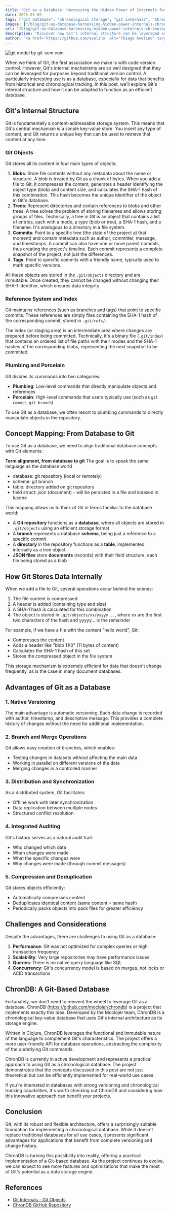 ```yaml
---
title: "Git as a Database: Harnessing the Hidden Power of Internals for Chronological Data Storage"
date: 2025-03-09
tags: ["git database", "chronological storage", "git internals", "ChronDB", "data versioning"]
images: ["/blog/git-as-database-harnessing-hidden-power-internals-chronological-data-storage.png"]
url: "/blog/git-as-database-harnessing-hidden-power-internals-chronological-data-storage"
description: "Discover how Git's internal structure can be leveraged as a powerful chronological database. This article explores in detail Git's storage mechanisms, such as blobs, trees, and commits, and introduces ChronDB - a practical implementation in Clojure that transforms Git into a key-value database with native versioning, ideal for applications requiring complete historical data tracking."
author: "<a href='https://github.com/avelino' alt='Thiago Avelino' target='_blank'>Avelino</a>"
---
```


![git model by git-scm.com](/blog/git-as-database-harnessing-hidden-power-internals-chronological-data-storage.png)

When we think of Git, the first association we make is with code version control. However, Git's internal mechanisms are so well designed that they can be leveraged for purposes beyond traditional version control. A particularly interesting use is as a database, especially for data that benefits from historical and chronological tracking. In this post, we'll explore Git's internal structure and how it can be adapted to function as an efficient database.

## Git's Internal Structure

Git is fundamentally a content-addressable storage system. This means that Git's central mechanism is a simple key-value store. You insert any type of content, and Git returns a unique key that can be used to retrieve that content at any time.

### Git Objects

Git stores all its content in four main types of objects:

1. **Blobs**: Store file contents without any metadata about the name or structure. A blob is treated by Git as a chunk of bytes. When you add a file to Git, it compresses the content, generates a header identifying the object type (blob) and content size, and calculates the SHA-1 hash of this combination. This hash becomes the unique identifier of the object in Git's database.
2. **Trees**: Represent directories and contain references to blobs and other trees. A tree solves the problem of storing filenames and allows storing groups of files. Technically, a tree in Git is an object that contains a list of entries, each with a mode, a type (blob or tree), a SHA-1 hash, and a filename. It's analogous to a directory in a file system.
3. **Commits**: Point to a specific tree (the state of the project at that moment) and contain metadata such as author, committer, message, and timestamps. A commit can also have one or more parent commits, thus creating the project's timeline. Each commit represents a complete snapshot of the project, not just the differences.
4. **Tags**: Point to specific commits with a friendly name, typically used to mark specific versions.

All these objects are stored in the `.git/objects` directory and are immutable. Once created, they cannot be changed without changing their SHA-1 identifier, which ensures data integrity.

### Reference System and Index

Git maintains references (such as branches and tags) that point to specific commits. These references are simply files containing the SHA-1 hash of the corresponding commit, stored in `.git/refs/`.

The index (or staging area) is an intermediate area where changes are prepared before being committed. Technically, it's a binary file (`.git/index`) that contains an ordered list of file paths with their modes and the SHA-1 hashes of the corresponding blobs, representing the next snapshot to be committed.

### Plumbing and Porcelain

Git divides its commands into two categories:

- **Plumbing**: Low-level commands that directly manipulate objects and references
- **Porcelain**: High-level commands that users typically use (such as `git commit`, `git branch`)

To use Git as a database, we often resort to plumbing commands to directly manipulate objects in the repository.

## Concept Mapping: From Database to Git

To use Git as a database, we need to align traditional database concepts with Git elements:

**Term alignment, from database to git**
The goal is to speak the same language as the database world
- database: git repository (local or remotely)
- scheme: git branch
- table: directory added on git repository
- field struct: json (document) - will be persisted in a file and indexed in lucene

This mapping allows us to think of Git in terms familiar to the database world:

- A **Git repository** functions as a **database**, where all objects are stored in `.git/objects` using an efficient storage format
- A **branch** represents a database **schema**, being just a reference to a specific commit
- A **directory** in the repository functions as a **table**, implemented internally as a tree object
- **JSON files** store **documents** (records) with their field structure, each file being stored as a blob

## How Git Stores Data Internally

When we add a file to Git, several operations occur behind the scenes:

1. The file content is compressed
2. A header is added (containing type and size)
3. A SHA-1 hash is calculated for this combination
4. The object is stored in `.git/objects/xx/yyyyy...`, where xx are the first two characters of the hash and yyyyy... is the remainder

For example, if we have a file with the content "hello world", Git:

- Compresses the content
- Adds a header like "blob 11\0" (11 bytes of content)
- Calculates the SHA-1 hash of this set
- Stores the compressed object in the file system

This storage mechanism is extremely efficient for data that doesn't change frequently, as is the case in many document databases.

## Advantages of Git as a Database

### 1. Native Versioning

The main advantage is automatic versioning. Each data change is recorded with author, timestamp, and descriptive message. This provides a complete history of changes without the need for additional implementation.

### 2. Branch and Merge Operations

Git allows easy creation of branches, which enables:

- Testing changes in datasets without affecting the main data
- Working in parallel on different versions of the data
- Merging changes in a controlled manner

### 3. Distribution and Synchronization

As a distributed system, Git facilitates:

- Offline work with later synchronization
- Data replication between multiple nodes
- Structured conflict resolution

### 4. Integrated Auditing

Git's history serves as a natural audit trail:

- Who changed which data
- When changes were made
- What the specific changes were
- Why changes were made (through commit messages)

### 5. Compression and Deduplication

Git stores objects efficiently:

- Automatically compresses content
- Deduplicates identical content (same content = same hash)
- Periodically packs objects into pack files for greater efficiency

## Challenges and Considerations

Despite the advantages, there are challenges to using Git as a database:

1. **Performance**: Git was not optimized for complex queries or high transaction frequency
2. **Scalability**: Very large repositories may have performance issues
3. **Queries**: There is no native query language like SQL
4. **Concurrency**: Git's concurrency model is based on merges, not locks or ACID transactions

## ChronDB: A Git-Based Database

Fortunately, we don't need to reinvent the wheel to leverage Git as a database. ChronDB (<https://github.com/moclojer/chrondb>) is a project that implements exactly this idea. Developed by the Moclojer team, ChronDB is a chronological key-value database that uses Git's internal architecture as its storage engine.

Written in Clojure, ChronDB leverages the functional and immutable nature of the language to complement Git's characteristics. The project offers a more user-friendly API for database operations, abstracting the complexity of the underlying Git commands.

ChronDB is currently in active development and represents a practical approach to using Git as a chronological database. The project demonstrates that the concepts discussed in this post are not just theoretical but can be efficiently implemented for real-world use cases.

If you're interested in databases with strong versioning and chronological tracking capabilities, it's worth checking out ChronDB and considering how this innovative approach can benefit your projects.

## Conclusion

Git, with its robust and flexible architecture, offers a surprisingly suitable foundation for implementing a chronological database. While it doesn't replace traditional databases for all use cases, it presents significant advantages for applications that benefit from complete versioning and change history.

ChronDB is turning this possibility into reality, offering a practical implementation of a Git-based database. As the project continues to evolve, we can expect to see more features and optimizations that make the most of Git's potential as a data storage engine.

## References

- [Git Internals - Git Objects](https://git-scm.com/book/en/v2/Git-Internals-Git-Objects)
- [ChronDB GitHub Repository](https://github.com/moclojer/chrondb)